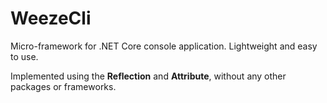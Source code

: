 # WeezeCli
Micro-framework for .NET Core console application. 
Lightweight and easy to use.

Implemented using the **Reflection** and **Attribute**, without any other packages or frameworks.